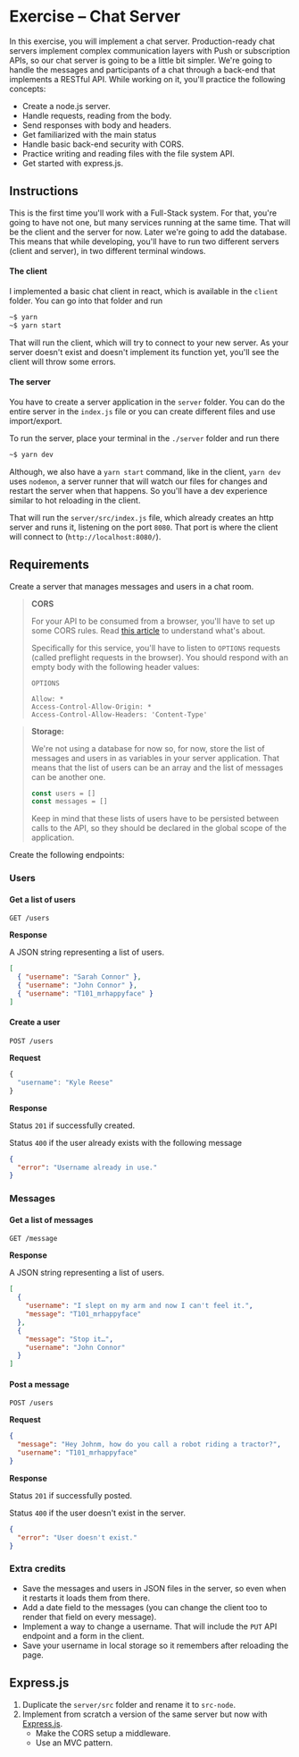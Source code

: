 # Exercise – Chat Server

In this exercise, you will implement a chat server. Production-ready chat servers implement complex communication layers with Push or subscription APIs, so our chat server is going to be a little bit simpler. We're going to handle the messages and participants of a chat through a back-end that implements a RESTful API. While working on it, you'll practice the following concepts:

- Create a node.js server.
- Handle requests, reading from the body.
- Send responses with body and headers.
- Get familiarized with the main status
- Handle basic back-end security with CORS.
- Practice writing and reading files with the file system API.
- Get started with express.js.

## Instructions

This is the first time you'll work with a Full-Stack system. For that, you're going to have not one, but many services running at the same time. That will be the client and the server for now. Later we're going to add the database. This means that while developing, you'll have to run two different servers (client and server), in two different terminal windows.

#### The client

I implemented a basic chat client in react, which is available in the `client` folder. You can go into that folder and run

```bash
~$ yarn
~$ yarn start
```

That will run the client, which will try to connect to your new server. As your server doesn't exist and doesn't implement its function yet, you'll see the client will throw some errors.

#### The server

You have to create a server application in the `server` folder. You can do the entire server in the `index.js` file or you can create different files and use import/export.

To run the server, place your terminal in the `./server` folder and run there

```bash
~$ yarn dev
```

Although, we also have a `yarn start` command, like in the client, `yarn dev` uses `nodemon`, a server runner that will watch our files for changes and restart the server when that happens. So you'll have a dev experience similar to hot reloading in the client.

That will run the `server/src/index.js` file, which already creates an http server and runs it, listening on the port `8080`. That port is where the client will connect to (`http://localhost:8080/`).

## Requirements

Create a server that manages messages and users in a chat room.

> **CORS**
>
> For your API to be consumed from a browser, you'll have to set up some CORS rules. Read [this article](https://developer.mozilla.org/en-US/docs/Web/HTTP/CORS) to understand what's about.
>
> Specifically for this service, you'll have to listen to `OPTIONS` requests (called preflight requests in the browser). You should respond with an empty body with the following header values:
>
> ```http
> OPTIONS
>
> Allow: *
> Access-Control-Allow-Origin: *
> Access-Control-Allow-Headers: 'Content-Type'
> ```

> **Storage:**
>
> We're not using a database for now so, for now, store the list of messages and users in as variables in your server application. That means that the list of users can be an array and the list of messages can be another one.
> 
> ```js
> const users = []
> const messages = []
> ```
> 
> Keep in mind that these lists of users have to be persisted between calls to the API, so they should be declared in the global scope of the application.

Create the following endpoints:

### Users

#### Get a list of users

`GET /users`

**Response**

A JSON string representing a list of users.

```json
[
  { "username": "Sarah Connor" },
  { "username": "John Connor" },
  { "username": "T101_mrhappyface" }
]
```

#### Create a user

`POST /users`

**Request**

```js
{
  "username": "Kyle Reese"
}
```

**Response**

Status `201` if successfully created.

Status `400` if the user already exists with the following message

```json
{
  "error": "Username already in use."
}
```

### Messages

#### Get a list of messages

`GET /message`

**Response**

A JSON string representing a list of users.

```json
[
  {
    "username": "I slept on my arm and now I can't feel it.",
    "message": "T101_mrhappyface"
  },
  {
    "message": "Stop it…",
    "username": "John Connor"
  }
]
```

#### Post a message

`POST /users`

**Request**

```json
{
  "message": "Hey Johnm, how do you call a robot riding a tractor?",
  "username": "T101_mrhappyface"
}
```

**Response**

Status `201` if successfully posted.

Status `400` if the user doesn't exist in the server.

```json
{
  "error": "User doesn't exist."
}
```

### Extra credits

- Save the messages and users in JSON files in the server, so even when it restarts it loads them from there.
- Add a date field to the messages (you can change the client too to render that field on every message).
- Implement a way to change a username. That will include the `PUT` API endpoint and a form in the client.
- Save your username in local storage so it remembers after reloading the page.

## Express.js

1. Duplicate the `server/src` folder and rename it to `src-node`.
2. Implement from scratch a version of the same server but now with [Express.js](https://expressjs.com/).
   - Make the CORS setup a middleware.
   - Use an MVC pattern.
